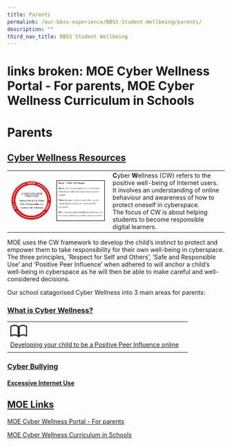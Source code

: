 ```yaml
---
title: Parents
permalink: /our-bbss-experience/BBSS-Student-Wellbeing/parents/
description: ""
third_nav_title: BBSS Student Wellbeing
---
```

# links broken: MOE Cyber Wellness Portal - For parents, MOE Cyber Wellness Curriculum in Schools
# Parents

## <u>Cyber Wellness Resources</u>

|   |   |
|---|---|
|![](/images/Our%20BBSS%20Experience/BBSS%20Student%20Wellbeing/Parents/Principle.png)   | **C**yber **W**ellness (CW) refers to the positive well-being of Internet users. <br>It involves an understanding of online behaviour and awareness of how to protect oneself in cyberspace.<br>The focus of CW is about helping students to become responsible digital learners.  |


MOE uses the CW framework to develop the child’s instinct to protect and empower them to take responsibility for their own well-being in cyberspace. The three principles, ‘Respect for Self and Others’, ‘Safe and Responsible Use’ and ‘Positive Peer Influence’ when adhered to will anchor a child’s well-being in cyberspace as he will then be able to make careful and well-considered decisions.  
  
Our school catagorised Cyber Wellness into 3 main areas for parents:

### <u>What is Cyber Wellness?</u>

|   |   |
|---|---|
| <img src="/images/Our%20BBSS%20Experience/BBSS%20Student%20Wellbeing/Parents/book.png" style="width:10%"> <br><a href="/files/Our%20bbss%20experience/Parents/Positive%20Peer%20Influence.pdf" target="_blank">Developing your child to be a Positive Peer Influence online</a> |   |
|   |   |


### <u>Cyber Bullying</u>

#### **<u>Excessive Internet Use</u>**


## <u>MOE Links</u>

<a href="https://ictconnection.moe.edu.sg/cyber-wellness/for-parents" target="_blank">MOE Cyber Wellness Portal - For parents</a>


<a href="https://www.moe.gov.sg/education/programmes/social-and-emotional-learning/cyber-wellness" target="_blank">MOE Cyber Wellness Curriculum in Schools</a>